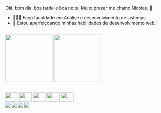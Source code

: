 Olá, bom dia, boa tarde e boa noite. Muito prazer me chamo Nicolas. 👋

- 👨🏻‍🎓 Faço faculdade em Análise e desenvolvimento de sistemas.
- 🌱 Estou aperfeiçoando minhas habilidades de desenvolvimento web. 

##

<div>
<img height="150em" src="https://github-readme-stats.vercel.app/api?username=NicolasStudio&show_icons=true&theme=tokyonight&include_all_comits=true&count_private=true"/>
<img height="150em"  src="https://github-readme-stats.vercel.app/api/top-langs/?username=NicolasStudio&layout-compact&langs_count=16&theme=tokyonight"/>
</div>

##
<div style="display: inline_block">
<img height="30" width="40" src="https://cdn.jsdelivr.net/gh/devicons/devicon/icons/html5/html5-plain.svg">
<img height="30" width="40" src="https://cdn.jsdelivr.net/gh/devicons/devicon/icons/css3/css3-original.svg" >
<img height="30" width="40"src="https://cdn.jsdelivr.net/gh/devicons/devicon/icons/javascript/javascript-original.svg">
<img height="30" width="40"src="https://cdn.jsdelivr.net/gh/devicons/devicon/icons/php/php-original.svg">      
<img height="30" width="40" src="https://cdn.jsdelivr.net/gh/devicons/devicon/icons/java/java-original.svg">
</div>   

<div> 
  <a href="https://instagram.com/nicolas29sousa" target="_blank"><img src="https://img.shields.io/badge/-Instagram-%23E4405F?style=for-the-badge&logo=instagram&logoColor=white" target="_blank"></a>
 	<a href="https://www.twitch.tv/nicolaszk1" target="_blank"><img src="https://img.shields.io/badge/Twitch-9146FF?style=for-the-badge&logo=twitch&logoColor=white" target="_blank"></a>
  <a href = "mailto:nicolaszk321@gmail.com"><img src="https://img.shields.io/badge/-Gmail-%23333?style=for-the-badge&logo=gmail&logoColor=white" target="_blank"></a>
  <a href="https://www.linkedin.com/in/nicolas-almeida-376284244/" target="_blank"><img src="https://img.shields.io/badge/-LinkedIn-%230077B5?style=for-the-badge&logo=linkedin&logoColor=white" target="_blank"></a>
</div>     

